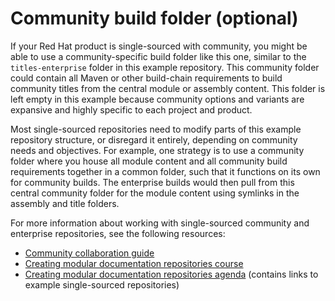 # Community build folder (optional)

If your Red Hat product is single-sourced with community, you might be able to use a community-specific build folder like this one, similar to the `titles-enterprise` folder in this example repository. This community folder could contain all Maven or other build-chain requirements to build community titles from the central module or assembly content. This folder is left empty in this example because community options and variants are expansive and highly specific to each project and product.

Most single-sourced repositories need to modify parts of this example repository structure, or disregard it entirely, depending on community needs and objectives. For example, one strategy is to use a community folder where you house all module content and all community build requirements together in a common folder, such that it functions on its own for community builds. The enterprise builds would then pull from this central community folder for the module content using symlinks in the assembly and title folders.

For more information about working with single-sourced community and enterprise repositories, see the following resources:

* [Community collaboration guide](https://redhat-documentation.github.io/community-collaboration-guide/)
* [Creating modular documentation repositories course](https://learning.redhat.com/mod/facetoface/view.php?id=6590)
* [Creating modular documentation repositories agenda](https://docs.google.com/document/d/1XLptcmIaU9ymQoxwC5FIf_VDhBNrHb4zzvUiM8qesEw/edit?usp=sharing) (contains links to example single-sourced repositories)
